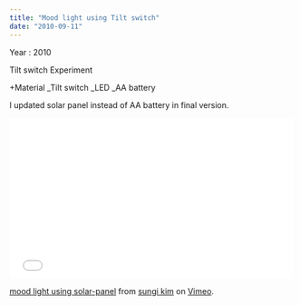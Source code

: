 ```yaml
---
title: "Mood light using Tilt switch"
date: "2010-09-11"
---
```


Year : 2010

Tilt switch Experiment

+Material \_Tilt switch \_LED \_AA battery

I updated solar panel instead of AA battery in final version.

<iframe src="//player.vimeo.com/video/16850369" height="283" width="500" allowfullscreen frameborder="0"></iframe>

[mood light using solar-panel](http://vimeo.com/16850369) from [sungi kim](http://vimeo.com/sungikim) on [Vimeo](https://vimeo.com).
